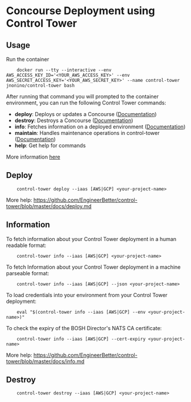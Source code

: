 # Concourse Deployment using Control Tower

## Usage

Run the container

        docker run --tty --interactive --env AWS_ACCESS_KEY_ID='<YOUR_AWS_ACCESS_KEY>' --env AWS_SECRET_ACCESS_KEY='<YOUR_AWS_SECRET_KEY>' --name control-tower jnonino/control-tower bash

After running that command you will prompted to the container environment, you can run the following Control Tower commands:

- **deploy**: Deploys or updates a Concourse ([Documentation](https://github.com/EngineerBetter/control-tower/blob/master/docs/deploy.md))
- **destroy**: Destroys a Concourse ([Documentation](https://github.com/EngineerBetter/control-tower/blob/master/docs/destroy.md))
- **info**: Fetches information on a deployed environment ([Documentation](https://github.com/EngineerBetter/control-tower/blob/master/docs/info.md))
- **maintain**: Handles maintenance operations in control-tower ([Documentation](https://github.com/EngineerBetter/control-tower/blob/master/docs/maintain.md))
- **help**: Get help for commands

More information [here](https://github.com/EngineerBetter/control-tower)

## Deploy

        control-tower deploy --iaas [AWS|GCP] <your-project-name>        

More help: https://github.com/EngineerBetter/control-tower/blob/master/docs/deploy.md

## Information

To fetch information about your Control Tower deployment in a human readable format:

        control-tower info --iaas [AWS|GCP] <your-project-name>

To fetch Information about your Control Tower deployment in a machine parseable format:

        control-tower info --iaas [AWS|GCP] --json <your-project-name>

To load credentials into your environment from your Control Tower deployment:

        eval "$(control-tower info --iaas [AWS|GCP] --env <your-project-name>)"

To check the expiry of the BOSH Director's NATS CA certificate:

        control-tower info --iaas [AWS|GCP] --cert-expiry <your-project-name>

More help: https://github.com/EngineerBetter/control-tower/blob/master/docs/info.md

## Destroy

        control-tower destroy --iaas [AWS|GCP] <your-project-name>